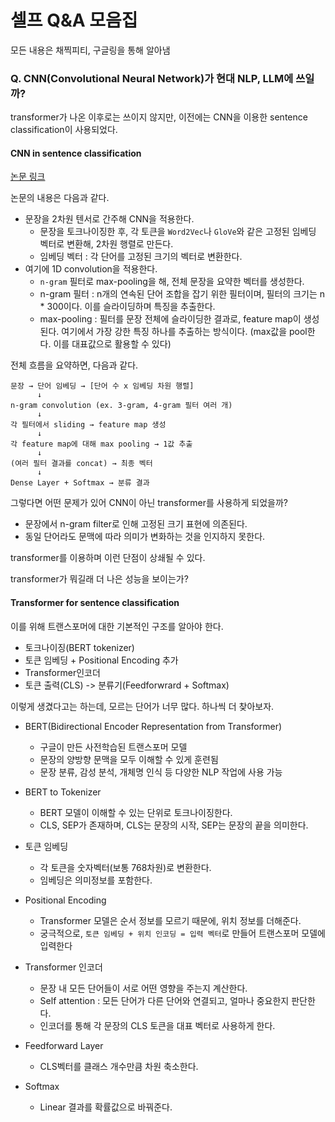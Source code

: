# 셀프 Q&A 모음집

모든 내용은 채찍피티, 구글링을 통해 알아냄

### Q. CNN(Convolutional Neural Network)가 현대 NLP, LLM에 쓰일까? 

transformer가 나온 이후로는 쓰이지 않지만, 이전에는 CNN을 이용한 sentence classification이 사용되었다. 

#### CNN in sentence classification

[논문 링크](https://arxiv.org/abs/1408.5882)

논문의 내용은 다음과 같다. 
- 문장을 2차원 텐서로 간주해 CNN을 적용한다. 
    - 문장을 토크나이징한 후, 각 토큰을 `Word2Vec`나 `GloVe`와 같은 고정된 임베딩 벡터로 변환해, 2차원 행렬로 만든다. 
    - 임베딩 벡터 : 각 단어를 고정된 크기의 벡터로 변환한다. 
- 여기에 1D convolution을 적용한다. 
    - `n-gram` 필터로 max-pooling을 해, 전체 문장을 요약한 벡터를 생성한다. 
    - n-gram 필터 : n개의 연속된 단어 조합을 잡기 위한 필터이며, 필터의 크기는 n * 300이다. 이를 슬라이딩하며 특징을 추출한다. 
    - max-pooling : 필터를 문장 전체에 슬라이딩한 결과로, feature map이 생성된다. 여기에서 가장 강한 특징 하나를 추출하는 방식이다. (max값을 pool한다. 이를 대표값으로 활용할 수 있다)

전체 흐름을 요약하면, 다음과 같다. 
```
문장 → 단어 임베딩 → [단어 수 x 임베딩 차원 행렬]
      ↓
n-gram convolution (ex. 3-gram, 4-gram 필터 여러 개)
      ↓
각 필터에서 sliding → feature map 생성
      ↓
각 feature map에 대해 max pooling → 1값 추출
      ↓
(여러 필터 결과를 concat) → 최종 벡터
      ↓
Dense Layer + Softmax → 분류 결과
```

그렇다면 어떤 문제가 있어 CNN이 아닌 transformer를 사용하게 되었을까? 
- 문장에서 n-gram filter로 인해 고정된 크기 표현에 의존된다. 
- 동일 단어라도 문맥에 따라 의미가 변화하는 것을 인지하지 못한다. 

transformer를 이용하며 이런 단점이 상쇄될 수 있다. 

transformer가 뭐길래 더 나은 성능을 보이는가?

#### Transformer for sentence classification

이를 위해 트랜스포머에 대한 기본적인 구조를 알아야 한다. 
- 토크나이징(BERT tokenizer)
- 토큰 임베딩 + Positional Encoding 추가
- Transformer인코더
- 토큰 출력(CLS) -> 분류기(Feedforwrard + Softmax)

이렇게 생겼다고는 하는데, 모르는 단어가 너무 많다. 하나씩 더 찾아보자. 

- BERT(Bidirectional Encoder Representation from Transformer)
    - 구글이 만든 사전학습된 트랜스포머 모델
    - 문장의 양방향 문맥을 모두 이해할 수 있게 훈련됨
    - 문장 분류, 감성 분석, 개체명 인식 등 다양한 NLP 작업에 사용 가능

- BERT to Tokenizer
    - BERT 모델이 이해할 수 있는 단위로 토크나이징한다. 
    - CLS, SEP가 존재하며, CLS는 문장의 시작, SEP는 문장의 끝을 의미한다. 

- 토큰 임베딩
    - 각 토큰을 숫자벡터(보통 768차원)로 변환한다. 
    - 임베딩은 의미정보를 포함한다. 

- Positional Encoding
    - Transformer 모델은 순서 정보를 모르기 때문에, 위치 정보를 더해준다. 
    - 궁극적으로, `토큰 임베딩 + 위치 인코딩 = 입력 벡터`로 만들어 트랜스포머 모델에 입력한다

- Transformer 인코더
    - 문장 내 모든 단어들이 서로 어떤 영향을 주는지 계산한다. 
    - Self attention : 모든 단어가 다른 단어와 연결되고, 얼마나 중요한지 판단한다. 
    - 인코더를 통해 각 문장의 CLS 토큰을 대표 벡터로 사용하게 한다. 

- Feedforward Layer
    - CLS벡터를 클래스 개수만큼 차원 축소한다. 

- Softmax
    - Linear 결과를 확률값으로 바꿔준다. 